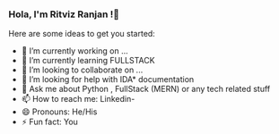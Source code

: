 ### Hola, I'm Ritviz Ranjan !👋
Here are some ideas to get you started:

- 🔭 I’m currently working on ...
- 🌱 I’m currently learning FULLSTACK
- 👯 I’m looking to collaborate on ...
- 🤔 I’m looking for help with IDA* documentation
- 💬 Ask me about Python , FullStack (MERN) or any tech related stuff
- 📫 How to reach me: Linkedin-
- 😄 Pronouns: He/His
- ⚡ Fun fact: You

